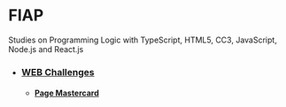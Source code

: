 # FIAP
Studies on Programming Logic with TypeScript, HTML5, CC3, JavaScript, Node.js and React.js
    
- ### [WEB Challenges](README.md)
    - #### [Page Mastercard](01-mastercard/README.md)

